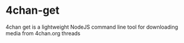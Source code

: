 # 4chan-get
4chan get is a lightweight NodeJS command line tool for downloading media from 4chan.org threads

